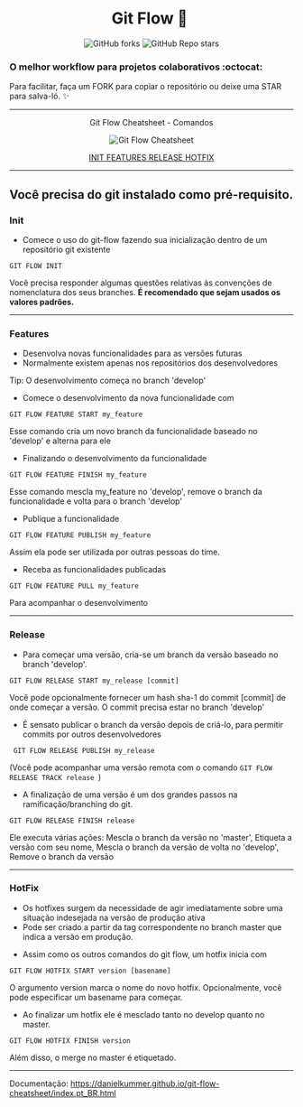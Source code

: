 # <div align="center"> Git Flow  :memo: ​ </div>

<div align="center"> <img alt="GitHub forks" src="https://img.shields.io/github/forks/tayhsn/git-flow?logoColor=blue&style=social"> <img alt="GitHub Repo stars" src="https://img.shields.io/github/stars/tayhsn/git-flow?logoColor=black&style=social"> </div>

### O melhor workflow para projetos colaborativos :octocat:

Para facilitar, faça um FORK para copiar o repositório ou deixe uma STAR para salva-ló. :sparkles:

<hr>

<div align="center">
<p>Git Flow Cheatsheet - Comandos<p>
<img src="https://danielkummer.github.io/git-flow-cheatsheet/img/git-flow-commands.png" alt="Git Flow Cheatsheet"/>
</div>

<p align="center"> 
  <a href="#-init"> INIT </a>
  <a href="#-features"> FEATURES </a>
  <a href="#-release"> RELEASE </a>
  <a href="#-hotfix"> HOTFIX </a>
</p>

<hr>

## Você precisa do git instalado como pré-requisito.

### Init

* Comece o uso do git-flow fazendo sua inicialização dentro de um repositório git existente

``` GIT FLOW INIT ```

Você precisa responder algumas questões relativas às convenções de nomenclatura dos seus branches. **É recomendado que sejam usados os valores padrões.** 

<hr>

### Features

- Desenvolva novas funcionalidades para as versões futuras
- Normalmente existem apenas nos repositórios dos desenvolvedores

Tip: O desenvolvimento começa no branch 'develop'

* Comece o desenvolvimento da nova funcionalidade com

``` GIT FLOW FEATURE START my_feature ```

Esse comando cria um novo branch da funcionalidade baseado no 'develop' e alterna para ele

* Finalizando o desenvolvimento da funcionalidade

``` GIT FLOW FEATURE FINISH my_feature ```

Esse comando mescla my_feature no 'develop', remove o branch da funcionalidade e volta para o branch 'develop'

* Publique a funcionalidade

``` GIT FLOW FEATURE PUBLISH my_feature ```

Assim ela pode ser utilizada por outras pessoas do time.

* Receba as funcionalidades publicadas

```GIT FLOW FEATURE PULL my_feature ```

Para acompanhar o desenvolvimento

<hr>

### Release

* Para começar uma versão, cria-se um branch da versão baseado no branch 'develop'.

```GIT FLOW RELEASE START my_release [commit] ```

Você pode opcionalmente fornecer um hash sha-1 do commit [commit] de onde começar a versão. O commit precisa estar no branch 'develop'

*  É sensato publicar o branch da versão depois de criá-lo, para permitir commits por outros desenvolvedores

``` GIT FLOW RELEASE PUBLISH my_release```

(Você pode acompanhar uma versão remota com o comando ```GIT FLOW RELEASE TRACK release ```)

* A finalização de uma versão é um dos grandes passos na ramificação/branching do git. 

``` GIT FLOW RELEASE FINISH release ```

Ele executa várias ações: Mescla o branch da versão no 'master', Etiqueta a versão com seu nome, Mescla o branch da versão de volta no 'develop', Remove o branch da versão

<hr>

### HotFix

- Os hotfixes surgem da necessidade de agir imediatamente sobre uma situação indesejada na versão de produção ativa
- Pode ser criado a partir da tag correspondente no branch master que indica a versão em produção.

* Assim como os outros comandos do git flow, um hotfix inicia com

```GIT FLOW HOTFIX START version [basename] ```

O argumento version marca o nome do novo hotfix. Opcionalmente, você pode especificar um basename para começar.

* Ao finalizar um hotfix ele é mesclado tanto no develop quanto no master.

```GIT FLOW HOTFIX FINISH version ```

Além disso, o merge no master é etiquetado.

<hr>

Documentação: https://danielkummer.github.io/git-flow-cheatsheet/index.pt_BR.html
